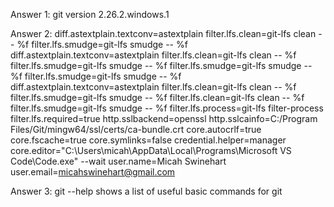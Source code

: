 Answer 1:
    git version 2.26.2.windows.1

Answer 2:
    diff.astextplain.textconv=astextplain
    filter.lfs.clean=git-lfs clean -- %f
    filter.lfs.smudge=git-lfs smudge -- %f
    diff.astextplain.textconv=astextplain
    filter.lfs.clean=git-lfs clean -- %f
    filter.lfs.smudge=git-lfs smudge -- %f
    filter.lfs.smudge=git-lfs smudge -- %f
    filter.lfs.smudge=git-lfs smudge -- %f
    diff.astextplain.textconv=astextplain
    filter.lfs.clean=git-lfs clean -- %f
    filter.lfs.smudge=git-lfs smudge -- %f
    filter.lfs.clean=git-lfs clean -- %f
    filter.lfs.smudge=git-lfs smudge -- %f
    filter.lfs.process=git-lfs filter-process
    filter.lfs.required=true
    http.sslbackend=openssl
    http.sslcainfo=C:/Program Files/Git/mingw64/ssl/certs/ca-bundle.crt
    core.autocrlf=true
    core.fscache=true
    core.symlinks=false
    credential.helper=manager
    core.editor="C:\Users\micah\AppData\Local\Programs\Microsoft VS Code\Code.exe" --wait
    user.name=Micah Swinehart
    user.email=micahswinehart@gmail.com

Answer 3:
    git --help shows a list of useful basic commands for git

